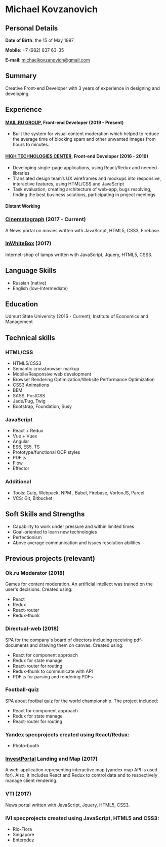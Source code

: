 # Michael Kovzanovich

## Personal Details
**Date of Birth**: the 15 of May 1997

**Mobile**: +7 (982) 837 63-35

**E-mail**: michaelkovzanovich@gmail.com

## Summary
Creative Front-end Developer with 3 years of experience in designing and developing. 

## Experience 

#### [MAIL.RU GROUP](https://corp.mail.ru/ru/), Front-end Developer (2019 - Present)
* Built the system for visual content moderation which helped to reduce the average time of blocking spam and other unwanted images from hours to minutes. 

#### [HIGH TECHNOLOGIES CENTER](https://htc-cs.ru), Front-end Developer (2016 - 2019)

* Developing single-page applications, using React/Redux and needed libraries 
* Translated design team’s UX wireframes and mockups into responsive, interactive features, using HTML/CSS and JavaScript 
* Task evaluation, creating architecture of web-app, bugs resolving, finding the best business solutions, participating in project meetings

#### Distant Working

### [Cinematograph](https://cinematograph.media/) (2017 - Current)
A News portal on movies written with JavaScript, HTML5, CSS3, Firebase.

### [InWhiteBox](http://inwbox.ru/) (2017)
Internet-shop of lamps written with JavaScript, Jquery, HTML5, CSS3.

## Language Skills

* Russian (native)
* English (low-Intermediate)

## Education
Udmurt State University (2016 - Current), Institute of Economics and Management

## Technical skills

### HTML/CSS

* HTML5/CSS3
* Semantic crossbrowser markup
* Mobile/Responsive web development
* Browser Rendering Optimization/Website Performance Optimization
* CSS3 Animations
* BEM
* SASS, PostCSS
* Jade/Pug, Twig
* Bootstrap, Foundation, Susy

### JavaScript
* React + Redux
* Vue + Vuex
* Angular
* ES6, ES5, TS
* Prototype/functional OOP styles
* PDF.js
* Flow
* Effector

### Additional
* Tools: Gulp, Webpack, NPM , Babel, Firebase, VorlonJS, Parcel
* VCS: Git, Bitbucket 

## Soft Skills and Strengths 
* Capability to work under pressure and within limited times
* Goal-oriented to learn new technologies
* Perfectionism
* Above average communication and issues resolution abilities

## Previous projects (relevant)

### Ok.ru Moderator (2018)
Games for content moderation. An artificial intellect was trained on the user's decisions.
Created using:
* React
* Redux
* React-router
* Redux-thunk

### Directual-web (2018)
SPA for the company's board of directors including receiving pdf-documents and drawing them on canvas.
Сreated using:
* React for component approach
* Redux for state manage 
* React-router for routing
* Redux-thunk to communicate with API
* PDF.js for parsing and rendering PDFs

### Football-quiz 
SPA about footbal quiz for the world championship. The project included:
* React for component approach
* Redux for state manage 
* React-router for routing

### Yandex specprojects created using React/Redux:
* Photo-booth

### [InvestPortal](http://investudm.ru/) Landing and Map (2017)
A web-application representing interactive map (yandex map API is used for). Also, it includes React and Redux to control data and to respectively manage client rendering.

### VTI (2017)
News portal written with JavaScript, Jquery, HTML5, CSS3.

### IVI specprojects created using JavaScript, HTML5 and CSS3:
* Rio-Flora 
* Singapore
* Enterodez

